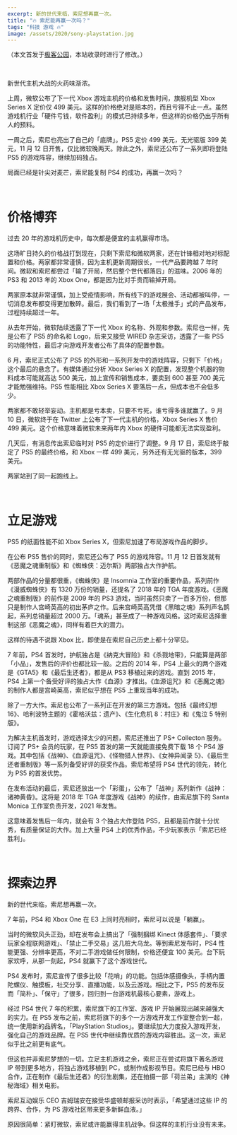 ```yaml
---
excerpt: 新的世代来临，索尼想再赢一次。
title: "🔥 索尼能再赢一次吗？"
tags: "科技 游戏 🔥"
image: /assets/2020/sony-playstation.jpg
---
```


（本文首发于[极客公园](https://www.geekpark.net/news/266202)，本站收录时进行了修改。）

<br>

新世代主机大战的火药味渐浓。

上周，微软公布了下一代 Xbox 游戏主机的价格和发售时间，旗舰机型 Xbox Series X 定价仅 499 美元。这样的价格绝对是赔本的，而且亏得不止一点。虽然游戏机行业「硬件亏钱，软件盈利」的模式已持续多年，但这样的价格仍出乎所有人的预料。

一周之后，索尼也亮出了自己的「底牌」。PS5 定价 499 美元，无光驱版 399 美元，11 月 12 日开售，仅比微软晚两天。除此之外，索尼还公布了一系列即将登陆 PS5 的游戏阵容，继续加码独占。

局面已经是针尖对麦芒，索尼能复制 PS4 的成功，再赢一次吗？

<br>

# 价格博弈

过去 20 年的游戏机历史中，每次都是便宜的主机赢得市场。

这场旷日持久的价格战打到现在，只剩下索尼和微软两家，还在针锋相对地对标配置和价格。两家都非常谨慎，因为主机更新周期很长，一代产品要跨越 7 年时间。微软和索尼都尝过「输了开局，然后整个世代都落后」的滋味。2006 年的 PS3 和 2013 年的 Xbox One，都是因为比对手贵而输掉开局。

两家原本就非常谨慎，加上受疫情影响，所有线下的游戏展会、活动都被叫停，一切消息发布都变得更加散碎。最后，我们看到了一场「太极推手」式的产品发布，过程持续超过一年。

从去年开始，微软陆续透露了下一代 Xbox 的名称、外观和参数。索尼也一样，先是公布了 PS5 的命名和 Logo，后来又接受 WIRED 杂志采访，透露了一些 PS5 的功能特性，最后才向游戏开发者公布了具体的配置参数。

6 月，索尼正式公布了 PS5 的外形和一系列开发中的游戏阵容，只剩下「价格」这个最后的悬念了。有媒体通过分析 Xbox Series X 的配置，发现整个机器的物料成本可能就高达 500 美元，加上宣传和销售成本，要卖到 600 甚至 700 美元才能勉强维持。PS5 性能相比 Xbox Series X 要落后一点，但成本也不会低多少。

两家都不敢轻举妄动。主机都是亏本卖，只要不亏死，谁亏得多谁就赢了。9 月 10 日，微软终于在 Twitter 上公布了下一代主机的价格，Xbox Series X 售价 499 美元。这个价格意味着微软未来两年内 Xbox 的硬件可能都无法实现盈利。

几天后，有消息传出索尼临时对 PS5 的定价进行了调整。9 月 17 日，索尼终于敲定了 PS5 的最终价格，和 Xbox 一样 499 美元，另外还有无光驱的版本，399 美元。

两家站到了同一起跑线上。

<br>

# 立足游戏

PS5 的纸面性能不如 Xbox Series X，但索尼加速了布局游戏作品的脚步。

在公布 PS5 售价的同时，索尼还公布了 PS5 的游戏阵容。11 月 12 日首发就有《恶魔之魂重制版》和《蜘蛛侠：迈尔斯》两部独占大作护航。

两部作品的分量都很重，《蜘蛛侠》是 Insomnia 工作室的重要作品，系列前作《漫威蜘蛛侠》有 1320 万份的销量，还提名了 2018 年的 TGA 年度游戏。《恶魔之魂重制版》的前作是 2009 年的 PS3 游戏，当时虽然只卖了一百多万份，但那只是制作人宫崎英高的初出茅庐之作。后来宫崎英高凭借《黑暗之魂》系列声名鹊起，系列总销量超过 2000 万。「魂系」甚至成了一种游戏风格。这时索尼选择重制这部《恶魔之魂》，同样有着巨大的潜力。

这样的待遇不说跟 Xbox 比，即使是在索尼自己历史上都十分罕见。

7 年前，PS4 首发时，护航独占是《纳克大冒险》和《杀戮地带》，只能算是两部「小品」，发售后的评价也都比较一般。之后的 2014 年，PS4 上最火的两个游戏是《GTA5》和《最后生还者》，都是从 PS3 移植过来的游戏。直到 2015 年，PS4 上第一个备受好评的独占大作《血源》才推出。《血源诅咒》和《恶魔之魂》的制作人都是宫崎英高，索尼似乎想在 PS5 上重现当年的成功。

除了一方大作。索尼也公布了一系列正在开发的第三方游戏。包括《最终幻想 16》、哈利波特主题的《霍格沃兹：遗产》、《生化危机 8：村庄》和《鬼泣 5 特别版》。

为解决主机首发时，游戏选择太少的问题，索尼还推出了 PS+ Collecton 服务。订阅了 PS+ 会员的玩家，在 PS5 首发的第一天就能直接免费下载 18 个 PS4 游戏。其中包括《战神》、《血源诅咒》、《怪物猎人世界》、《女神异闻录 5》、《最后生还者重制版》等一系列备受好评的获奖作品。索尼希望将 PS4 世代的领先，转化为 PS5 的首发优势。

在发布活动的最后，索尼还放出一个「彩蛋」，公布了「战神」系列新作《战神：诸神黄昏》。这将是 2018 年 TGA 年度游戏《战神》的续作，由索尼旗下的 Santa Monica 工作室负责开发，2021 年发售。

这意味着发售后一年内，就会有 3 个独占大作登陆 PS5，且都是前作就十分优秀，有质量保证的大作。加上大量 PS4 上的优秀作品，不少玩家表示「索尼已经胜利」。

<br>

# 探索边界

新的世代来临，索尼想再赢一次。

7 年前，PS4 和 Xbox One 在 E3 上同时亮相时，索尼可以说是「躺赢」。

当时的微软风头正劲，却在发布会上搞出了「强制捆绑 Kinect 体感套件」、「要求玩家全程联网游戏」、「禁止二手交易」这几桩大乌龙。等到索尼发布时，PS4 性能更强、分辨率更高，不对二手游戏做任何限制，价格还便宜 100 美元。台下玩家欢呼，从那一刻起，PS4 就赢下了这个游戏世代。

PS4 发布时，索尼宣传了很多比较「花哨」的功能。包括体感摄像头，手柄内置陀螺仪、触摸板，社交分享、直播功能，以及云游戏。相比之下，PS5 的发布反而「简朴」、「保守」了很多，回归到一台游戏机最核心要素，游戏上。

经过 PS4 世代 7 年的积累，索尼旗下的工作室、游戏 IP 开始展现出越来越强大的实力。在 PS5 发布之前，索尼将旗下的多个一方游戏开发工作室整合到一起，统一使用新的品牌名，「PlayStation Studios」。要继续加大力度投入游戏开发，强化自己的游戏品牌。在 PS5 世代中继续靠优质的游戏内容胜出。这一次，索尼似乎比之前更有底气。

但这也并非索尼梦想的一切。立足主机游戏之余，索尼正在尝试将旗下著名游戏 IP 带到更多地方，将独占游戏移植到 PC，或制作成影视节目。索尼已经与 HBO 合作，正在制作《最后生还者》的衍生剧集，还在拍摄一部「荷兰弟」主演的《神秘海域》相关电影。

索尼互动娱乐 CEO 吉姆瑞安在接受华盛顿邮报采访时表示，「希望通过这些 IP 的跨界、合作，为 PS 游戏社区带来更多新鲜血液。」

原因很简单：紧盯微软，索尼或许能赢得主机战争。但这样的主机行业没有未来。
